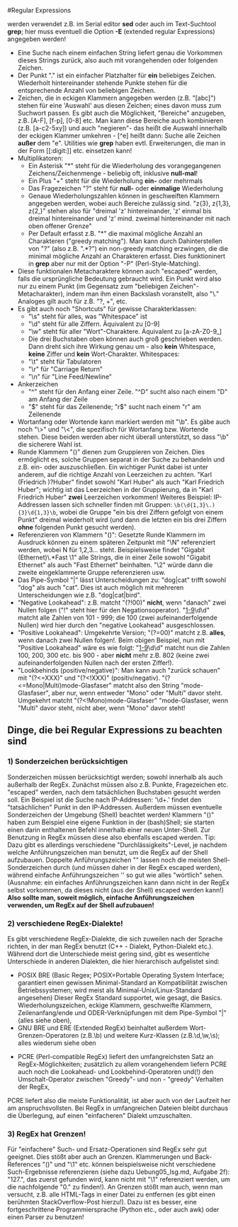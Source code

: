 #Regular Expressions

werden verwendet z.B. im Serial editor __sed__ oder auch im Text-Suchtool
__grep__; hier muss eventuell die Option __-E__ (extended regular Expressions)
angegeben werden!

- Eine Suche nach einem einfachen String liefert genau die Vorkommen dieses
  Strings zurück, also auch mit vorangehenden oder folgenden Zeichen.
- Der Punkt "." ist ein einfacher Platzhalter für **ein** beliebiges Zeichen.
  Wiederholt hintereinander stehende Punkte stehen für die entsprechende Anzahl
  von beliebigen Zeichen.
- Zeichen, die in eckigen Klammern angegeben werden (z.B. "[abc]") stehen für
  eine 'Auswahl' aus diesen Zeichen; eines davon muss zum Suchwort passen. Es
  gibt auch die Möglichkeit, "Bereiche" anzugeben, z.B. [A-F], [f-p], [0-8] etc.
  Man kann diese Bereiche auch kombinieren (z.B. [a-c2-5xy]) und auch
  "negieren"- das heißt die Auswahl innerhalb der eckigen Klammer umkehren -
  [^e] heißt dann: Suche alle Zeichen **außer** dem "e".
  Utilities wie __grep__ haben evtl. Erweiterungen, die man in der Form
  [[:digit:]] etc. einsetzen kann!
- Multiplikatoren:
    - Ein Asterisk "\*" steht für die Wiederholung des vorangegangenen
      Zeichens/Zeichenmenge - beliebig oft, inklusive **null-mal**!
    - Ein Plus "+" steht für die Wiederholung **ein-** oder mehrmals
    - Das Fragezeichen "?" steht für **null-** oder **einmalige** Wiederholung
    - Genaue Wiederholungszahlen können in geschweiften Klammern angegeben
      werden, wobei auch Bereiche zulässig sind.
      "z{3}, z{1,3}, z{2,}" stehen also für "dreimal 'z' hintereinander, 'z'
      einmal bis dreimal hintereinander und 'z' mind. zweimal hintereinander mit
      nach oben offener Grenze"
    - Per Default erfasst z.B. "\*" die maximal mögliche Anzahl an Charakteren
      ("greedy matching"). Man kann durch Dahinterstellen von "?" (also z.B.
      ".\*?") ein non-greedy matching erzwingen, die die minimal mögliche Anzahl
      an Charakteren erfasst. Dies funktioninert in __grep__ aber nur mit der
      Option "-P" (Perl-Style-Matching).
- Diese funktionalen Metacharaktere können auch "escaped" werden, falls die
  ursprüngliche Bedeutung gebraucht wird. Ein Punkt wird also nur zu einem Punkt
  (im Gegensatz zum "beliebigen Zeichen"-Metacharakter), indem man ihm einen
  Backslash voranstellt, also "\\." Analoges gilt auch für z.B. "?, +", etc.
- Es gibt auch noch "Shortcuts" für gewisse Charakterklassen:
    - "\s" steht für alles, was "Whitespace" ist
    - "\d" steht für alle Ziffern. Äquivalent zu [0-9]
    - "\w" steht für aller "Wort"-Charaktere. Äquivalent zu [a-zA-Z0-9_]
    - Die drei Buchstaben oben können auch groß geschrieben werden. Dann dreht
      sich ihre Wirkung genau um - also **kein** Whitespace, **keine** Ziffer
      und **kein** Wort-Charakter.
    Whitespaces:
    - "\t" steht für Tabulatoren
    - "\r" für "Carriage Return"
    - "\n" für "Line Feed/Newline"
- Ankerzeichen
    - "^" steht für den Anfang einer Zeile. "^D" sucht also nach einem "D" am
      Anfang der Zeile
    - "$" steht für das Zeilenende; "r$" sucht nach einem "r" am Zeilenende
- Wortanfang oder Wortende kann markiert werden mit "\b". Es gäbe auch noch
  "\\>" und "\\<", die spezifisch für Wortanfang bzw. Wortende stehen. Diese
  beiden werden aber nicht überall unterstützt, so dass "\b" die sicherere Wahl
  ist.
- Runde Klammern "()" dienen zum Gruppieren von Zeichen. Dies ermöglicht es,
  solche Gruppen separat in der Suche zu behandeln und z.B. ein- oder
  auszuschließen. Ein wichtiger Punkt dabei ist unter anderem, auf die richtige
  Anzahl von Leerzeichen zu achten. "Karl (Friedrich )?Huber" findet sowohl
  "Karl Huber" als auch "Karl Friedrich Huber"; wichtig ist das Leerzeichen in
  der Gruppierung, da in "Karl Friedrich Huber" __zwei__ Leerzeichen vorkommen!
  Weiteres Beispiel: IP-Addressen lassen sich schneller finden mit Gruppen:
  `\b(\d{1,3}\.){3}\d{1,3}\b`, wobei die Gruppe "ein bis drei Ziffern gefolgt
  von einem Punkt" dreimal wiederholt wird (und dann die letzten ein bis drei
  Ziffern __ohne__ folgenden Punkt gesucht werden).
- Referenzieren von Klammern "()": Gesetzte Runde Klammern im Ausdruck können zu
  einem späteren Zeitpunkt mit "\N" referenziert werden, wobei N für 1,2,3...
  steht. Beispielsweise findet "Gigabit (Ethernet)\\.\*Fast \1" alle Strings,
  die in einer Zeile sowohl "Gigabit Ethernet" als auch "Fast Ethernet"
  beinhalten. "\2" würde dann die zweite eingeklammerte Gruppe referenzieren
  usw.
- Das Pipe-Symbol "|" lässt Unterscheidungen zu: "dog|cat" trifft sowohl "dog"
  als auch "cat". Dies ist auch möglich mit mehreren Unterscheidungen wie z.B.
  "dog|cat|bird".
- "Negative Lookahead": z.B. matcht "(?!00)" __nicht__, wenn "danach" zwei
  Nullen folgen ("!" steht hier für den Negationsoperator). "[1-9](?\!00)\d\d"
  matcht alle Zahlen von 101 - 999; die 100 (zwei aufeinanderfolgende Nullen)
  wird hier durch den "negative Lookahead" ausgeschlossen.
- "Positive Lookahead": Umgekehrte Version; "(?=00)" matcht z.B. __alles__, wenn
  danach zwei Nullen folgen!. Beim obigen Beispiel, nun mit "Positive Lookahead"
  wäre es wie folgt: "[1-9](?=00)\d\d" matcht nun die Zahlen 100, 200, 300 etc.
  bis 900 - aber __nicht__ mehr z.B. 802 (keine zwei aufeinanderfolgenden Nullen
  nach der ersten Ziffer!).
- "Lookbehinds (positive/negative)": Man kann auch "zurück schauen" mit
  "(?<=XXX)" und "(?<\!XXX)" (positiv/negativ). "(?<=Mono|Multi)mode-Glasfaser"
  matcht also den String "mode-Glasfaser", aber nur, wenn entweder "Mono" oder
  "Multi" davor steht. Umgekehrt matcht "(?<\!Mono)mode-Glasfaser"
  "mode-Glasfaser, wenn "Multi" davor steht, nicht aber, wenn "Mono" davor
  steht!

## Dinge, die bei Regular Expressions zu beachten sind

### 1) Sonderzeichen berücksichtigen
Sonderzeichen müssen berücksichtigt werden; sowohl innerhalb als auch außerhalb
der RegEx.
Zunächst müssen also z.B. Punkte, Fragezeichen etc. "escaped" werden, nach dem
tatsächlichen Buchstaben gesucht werden soll. Ein Beispiel ist die Suche nach
IP-Addressen: '\d+\.' findet den "tatsächlichen" Punkt in den IP-Addressen.
Außerdem müssen eventuelle Sonderzeichen der Umgebung (Shell) beachtet werden!
Klammern "()" haben zum Beispiel eine eigene Funktion in der (bash)Shell; sie
starten einen darin enthaltenen Befehl innerhalb einer neuen Unter-Shell.
Zur Benutzung in RegEx müssen diese also ebenfalls escaped werden.
Tip: Dazu gibt es allerdings verschiedene "Durchlässigkeits"-Level, je nachdem
welche Anführungszeichen man benutzt, um die RegEx auf der Shell aufzubauen.
Doppelte Anführungszeichen "" lassen noch die meisten Shell-Sonderzeichen durch
(und müssen daher in der RegEx escaped werden), während einfache
Anführungszeichen '' so gut wie alles "wörtlich" sehen. (Ausnahme: ein einfaches
Anführungszeichen kann dann nicht in der RegEx selbst vorkommen, da dieses nicht
(aus der Shell) escaped werden kann!)
**Also sollte man, soweit möglich, einfache Anführungszeichen verwenden, um
RegEx auf der Shell aufzubauen!**

### 2) verschiedene RegEx-Dialekte!
Es gibt verschiedene RegEx-Dialekte, die sich zuweilen nach der Sprache richten,
in der man RegEx benutzt (C++ - Dialekt, Python-Dialekt etc.). Während dort die
Unterschiede meist gering sind, gibt es wesentlche Unterschiede in anderen
Dialekten, die hier hierarchisch aufgelistet sind:
* POSIX BRE (Basic Regex; POSIX=Portable Operating System Interface; garantiert
  einen gewissen Minimal-Standard an Kompatibilität zwischen Betriebssystemen;
  wird meist als Minimal-Unix/Linux-Standard angesehen)
  Dieser RegEx Standard supportet, wie gesagt, die Basics. Wiederholungszeichen,
  eckige Klammern, geschweifte Klammern, Zeilenanfang/ende und
  ODER-Verknüpfungen mit dem Pipe-Symbol "|" (alles siehe oben),
* GNU BRE und ERE (Extended RegEx) beinhaltet außerdem Wort-Grenzen-Operatoren
  (z.B.\b) und weitere Kurz-Klassen (z.B.\d,\w,\s); alles wiederum siehe oben
+ PCRE (Perl-compatible RegEx) liefert den umfangreichsten Satz an
  RegEx-Möglichkeiten; zusätzlich zu allem vorangehendem liefern PCRE auch noch
  die Lookahead- und Lookbehind-Operatoren und(!) den Umschalt-Operator zwischen
  "Greedy"- und non - "greedy" Verhalten der RegEx,

PCRE liefert also die meiste Funktionalität, ist aber auch von der Laufzeit her
am anspruchsvollsten. Bei RegEx in umfangreichen Dateien bleibt durchaus die
Überlegung, auf einen "einfacheren" Dialekt umzuschalten.

### 3) RegEx hat Grenzen!
Für "einfachere" Such- und Ersatz-Operationen sind RegEx sehr gut geeignet. Dies
stößt aber auch an Grenzen. Klammerungen und Back-References "()" und "\1" etc.
können beispielsweise nicht verschiedene Such-Ergebnisse referenzieren (siehe
dazu Uebung05_lsg.md, Aufgabe 2f): "127.", das zuerst gefunden wird, kann nicht
mit "\1" referenziert werden, um die nachfolgende "0." zu finden!).
An Grenzen stößt man auch, wenn man versucht, z.B. alle HTML-Tags in einer Datei
zu entfernen (es gibt einen berühmten StackOverflow-Post hierzu!). Dazu ist es
besser, eine fortgeschrittene Programmiersprache (Python etc., oder auch awk)
oder einen Parser zu benutzen!
